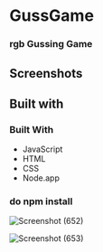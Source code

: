 # GussGame

### rgb Gussing Game 

## Screenshots

## Built with

### Built With
<ul>
  <li>JavaScript</li>
  <li>HTML</li>
  <li>CSS</li>
  <li>Node.app</li>
 </ul>
  
  ### do npm install
  
![Screenshot (652)](https://user-images.githubusercontent.com/57061366/80312771-d4396780-8804-11ea-8e2c-8db44ca0d6fc.png)


![Screenshot (653)](https://user-images.githubusercontent.com/57061366/80312785-f6cb8080-8804-11ea-8e64-37f509a8baab.png)
